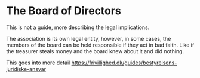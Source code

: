 # The Board of Directors
This is not a guide, more describing the legal implications.

The association is its own legal entity, however, in some cases, the members of the board can be held responsible if they act in bad faith. Like if the treasurer steals money and the board knew about it and did nothing.

This goes into more detail https://frivillighed.dk/guides/bestyrelsens-juridiske-ansvar